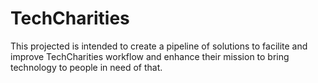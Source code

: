 # TechCharities
This projected is intended to create a pipeline of solutions to facilite and improve TechCharities workflow and enhance their mission to bring technology to people in need of that. 
